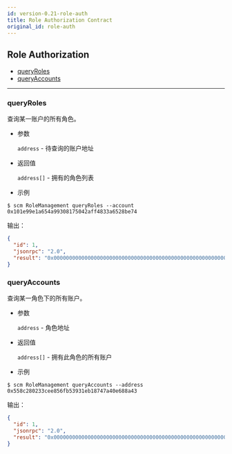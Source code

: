 ```yaml
---
id: version-0.21-role-auth
title: Role Authorization Contract
original_id: role-auth
---
```


<h2 class="hover-list">Role Authorization</h2>

* [queryRoles](#queryRoles)
* [queryAccounts](#queryAccounts)

* * *

### queryRoles

查询某一账户的所有角色。

* 参数
    
    `address` - 待查询的账户地址

* 返回值
    
    `address[]` - 拥有的角色列表

* 示例

```shell
$ scm RoleManagement queryRoles --account 0x101e99e1a654a99308175042aff4833a6528be74
```

输出：

```json
{
  "id": 1,
  "jsonrpc": "2.0",
  "result": "0x00000000000000000000000000000000000000000000000000000000000000200000000000000000000000000000000000000000000000000000000000000002000000000000000000000000558c280233cee856fb53931eb18747a40e688a430000000000000000000000001be912bdfe6ae5d28f7e9d2f1a5329788e5a4fe6"
}
```

### queryAccounts

查询某一角色下的所有账户。

* 参数
    
    `address` - 角色地址

* 返回值
    
    `address[]` - 拥有此角色的所有账户

* 示例

```shell
$ scm RoleManagement queryAccounts --address 0x558c280233cee856fb53931eb18747a40e688a43
```

输出：

```json
{
  "id": 1,
  "jsonrpc": "2.0",
  "result": "0x00000000000000000000000000000000000000000000000000000000000000200000000000000000000000000000000000000000000000000000000000000001000000000000000000000000101e99e1a654a99308175042aff4833a6528be74"
}
```
